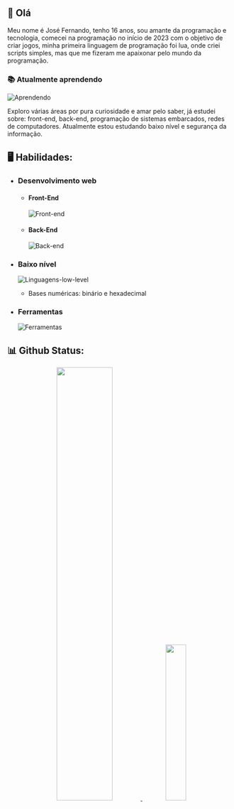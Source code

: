 ## 👋 Olá

<p>Meu nome é José Fernando, tenho 16 anos, sou amante da programação e tecnologia, comecei na programação no início de 2023 com o objetivo de criar jogos,
  minha primeira linguagem de programação foi lua, onde criei scripts simples, mas que me fizeram me apaixonar pelo mundo da programação.</p>

### 📚 Atualmente aprendendo

![Aprendendo](https://go-skill-icons.vercel.app/api/icons?i=c,cpp,asm)

<p>Exploro várias áreas por pura curiosidade e amar pelo saber, já estudei sobre: front-end, back-end, programação de sistemas embarcados, redes de computadores.
  Atualmente estou estudando baixo nível e segurança da informação.</p>

## 🖥 Habilidades:

* ### Desenvolvimento web
  * #### Front-End
    
    ![Front-end](https://go-skill-icons.vercel.app/api/icons?i=html,css,js,jquery,ts,bootstrap,sass,react)

  * #### Back-End

    ![Back-end](https://go-skill-icons.vercel.app/api/icons?i=nodejs,npm,express)

* ### Baixo nível

  ![Linguagens-low-level](https://go-skill-icons.vercel.app/api/icons?i=c,cpp)

  * Bases numéricas: binário e hexadecimal

* ### Ferramentas
  
  ![Ferramentas](https://go-skill-icons.vercel.app/api/icons?i=vscode,git,github,linux)

## 📊 Github Status:

<div align="center">
  <a href="https://github.com/Fernando8796">
  <img loading="lazy" height="50%" src="https://github-readme-stats.vercel.app/api?username=Fernando8796&hide=stars&show_icons=true&theme=react"/>
  <img loading="lazy" height="30%" src="https://github-readme-stats.vercel.app/api/top-langs/?username=Fernando8796&layout=compact&langs_count=7&theme=react"/>
</div>
